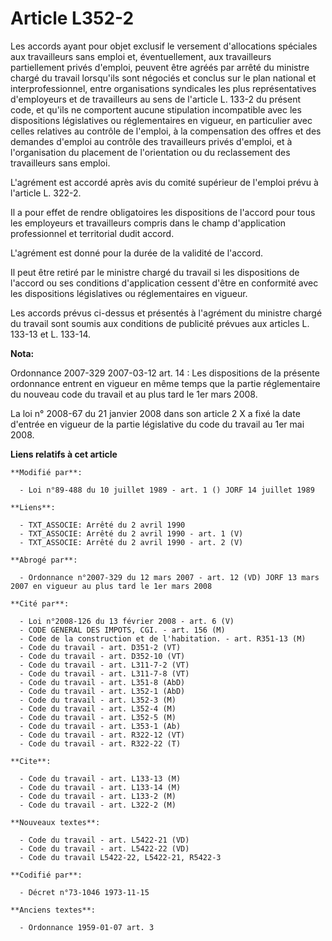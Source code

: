 # Article L352-2

Les accords ayant pour objet exclusif le versement d'allocations spéciales aux travailleurs sans emploi et, éventuellement,
aux travailleurs partiellement privés d'emploi, peuvent être agréés par arrêté du ministre chargé du travail lorsqu'ils sont
négociés et conclus sur le plan national et interprofessionnel, entre organisations syndicales les plus représentatives
d'employeurs et de travailleurs au sens de l'article L. 133-2 du présent code, et qu'ils ne comportent aucune stipulation
incompatible avec les dispositions législatives ou réglementaires en vigueur, en particulier avec celles relatives au
contrôle de l'emploi, à la compensation des offres et des demandes d'emploi au contrôle des travailleurs privés d'emploi, et
à l'organisation du placement de l'orientation ou du reclassement des travailleurs sans emploi.

L'agrément est accordé après avis du comité supérieur de l'emploi prévu à l'article L. 322-2.

Il a pour effet de rendre obligatoires les dispositions de l'accord pour tous les employeurs et travailleurs compris dans le
champ d'application professionnel et territorial dudit accord.

L'agrément est donné pour la durée de la validité de l'accord.

Il peut être retiré par le ministre chargé du travail si les dispositions de l'accord ou ses conditions d'application cessent
d'être en conformité avec les dispositions législatives ou réglementaires en vigueur.

Les accords prévus ci-dessus et présentés à l'agrément du ministre chargé du travail sont soumis aux conditions de publicité
prévues aux articles L. 133-13 et L. 133-14.

**Nota:**

Ordonnance 2007-329 2007-03-12 art. 14 : Les dispositions de la présente ordonnance entrent en vigueur en même temps que la
partie réglementaire du nouveau code du travail et au plus tard le 1er mars 2008.

La loi n° 2008-67 du 21 janvier 2008 dans son article 2 X a fixé la date d'entrée en vigueur de la partie législative du code
du travail au 1er mai 2008.

**Liens relatifs à cet article**

	**Modifié par**:

	  - Loi n°89-488 du 10 juillet 1989 - art. 1 () JORF 14 juillet 1989

	**Liens**:

	  - TXT_ASSOCIE: Arrêté du 2 avril 1990
	  - TXT_ASSOCIE: Arrêté du 2 avril 1990 - art. 1 (V)
	  - TXT_ASSOCIE: Arrêté du 2 avril 1990 - art. 2 (V)

	**Abrogé par**:

	  - Ordonnance n°2007-329 du 12 mars 2007 - art. 12 (VD) JORF 13 mars 2007 en vigueur au plus tard le 1er mars 2008

	**Cité par**:

	  - Loi n°2008-126 du 13 février 2008 - art. 6 (V)
	  - CODE GENERAL DES IMPOTS, CGI. - art. 156 (M)
	  - Code de la construction et de l'habitation. - art. R351-13 (M)
	  - Code du travail - art. D351-2 (VT)
	  - Code du travail - art. D352-10 (VT)
	  - Code du travail - art. L311-7-2 (VT)
	  - Code du travail - art. L311-7-8 (VT)
	  - Code du travail - art. L351-8 (AbD)
	  - Code du travail - art. L352-1 (AbD)
	  - Code du travail - art. L352-3 (M)
	  - Code du travail - art. L352-4 (M)
	  - Code du travail - art. L352-5 (M)
	  - Code du travail - art. L353-1 (Ab)
	  - Code du travail - art. R322-12 (VT)
	  - Code du travail - art. R322-22 (T)

	**Cite**:

	  - Code du travail - art. L133-13 (M)
	  - Code du travail - art. L133-14 (M)
	  - Code du travail - art. L133-2 (M)
	  - Code du travail - art. L322-2 (M)

	**Nouveaux textes**:

	  - Code du travail - art. L5422-21 (VD)
	  - Code du travail - art. L5422-22 (VD)
	  - Code du travail L5422-22, L5422-21, R5422-3

	**Codifié par**:

	  - Décret n°73-1046 1973-11-15

	**Anciens textes**:

	  - Ordonnance 1959-01-07 art. 3
